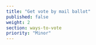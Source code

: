 ```yaml
---
title: "Get vote by mail ballot"
published: false
weight: 2
section: ways-to-vote
priority: "Minor"
---
```

